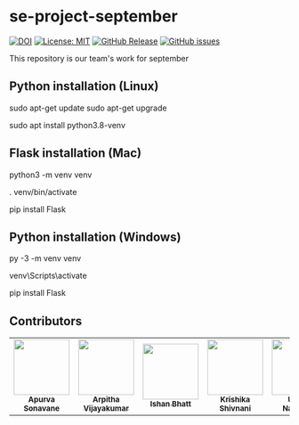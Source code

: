 # se-project-september
[![DOI](https://zenodo.org/badge/404911045.svg)](https://zenodo.org/badge/latestdoi/404911045)
[![License: MIT](https://img.shields.io/badge/License-MIT-yellow.svg)](https://opensource.org/licenses/MIT)
[![GitHub Release](https://img.shields.io/github/release/ivbhatt/se-project-september)](https://github.com/ivbhatt/se-project-september/issues)
[![GitHub issues](https://img.shields.io/github/issues/ivbhatt/se-project-september)](https://github.com/ivbhatt/se-project-september/issues)



This repository is our team's work for september

## Python installation (Linux)

sudo apt-get update
sudo apt-get upgrade

sudo apt install python3.8-venv

## Flask installation (Mac)
python3 -m venv venv


. venv/bin/activate


pip install Flask


## Python installation (Windows) 
py -3 -m venv venv

venv\Scripts\activate

pip install Flask

## Contributors

<table>
  <tr>
      <td align="center"><a href="https://github.com/apurva-s"><img src="https://avatars.githubusercontent.com/u/32777604?v=4" width="100px;" alt=""/><br /><sub><b>Apurva Sonavane</b></sub></a><br /></td>
    <td align="center"><a href="https://github.com/ArpithaVijayakumar/"><img src="https://avatars.githubusercontent.com/u/45428701?s=400&u=00d285e75e77a570a1d2caf48e767f97fe5e9d5f&v=4" width="100px;" alt=""/><br /><sub><b>Arpitha Vijayakumar</b></sub></a></td>
  <td align="center"><a href="https://github.com/ivbhatt"><img src="https://avatars.githubusercontent.com/u/20361038?v=4" width="100px;" alt=""/><br /><sub><b>Ishan Bhatt</b></sub></a><br /></td>
    <td align="center"><a href="https://github.com/Krishika510"><img src="https://avatars.githubusercontent.com/u/17769434?v=4" width="100px;" alt=""/><br /><sub><b>Krishika Shivnani</b></sub></a><br /></td>
    <td align="center"><a href="https://github.com/UnnatiPrema/"><img src="https://avatars.githubusercontent.com/u/24750759?s=400&u=ab27d86edc758ff53bd68808430d8e5bf172e34a&v=4" width="100px;" alt=""/><br /><sub><b>Unnati Nadupalli</b></sub></a><br /></td>
  </tr>
</table>

